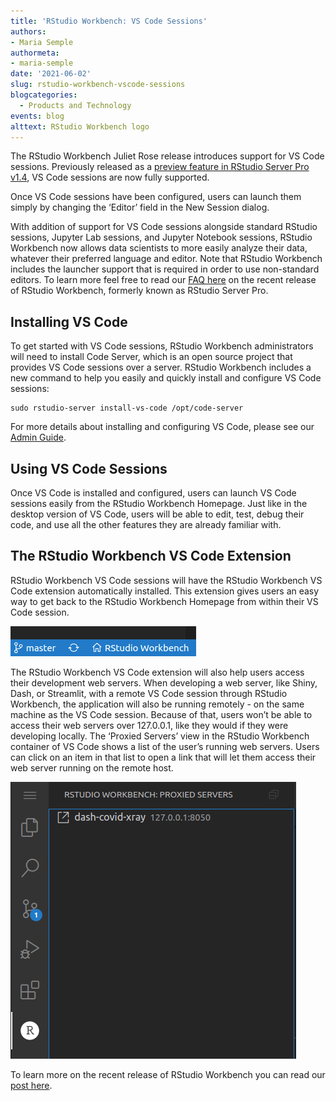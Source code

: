 ```yaml
---
title: 'RStudio Workbench: VS Code Sessions'
authors:
- Maria Semple
authormeta:
- maria-semple
date: '2021-06-02'
slug: rstudio-workbench-vscode-sessions
blogcategories:
  - Products and Technology
events: blog
alttext: RStudio Workbench logo
---
```


The RStudio Workbench Juliet Rose release introduces support for VS Code sessions. Previously released as a <a href="https://blog.rstudio.com/2020/11/16/rstudio-1-4-preview-server-pro/" target="_blank" rel="noopener noreferrer">preview feature in RStudio Server Pro v1.4</a>, VS Code sessions are now fully supported.

Once VS Code sessions have been configured, users can launch them simply by changing the ‘Editor’ field in the New Session dialog.

With addition of support for VS Code sessions alongside standard RStudio sessions, Jupyter Lab sessions, and Jupyter Notebook sessions, RStudio Workbench now allows data scientists to more easily analyze their data, whatever their preferred language and editor. Note that RStudio Workbench includes the launcher support that is required in order to use non-standard editors. To learn more feel free to read our <a href="https://support.rstudio.com/hc/en-us/articles/1500012472761" target="_blank" rel="noopener noreferrer">FAQ here</a> on the recent release of RStudio Workbench, formerly known as RStudio Server Pro.

## Installing VS Code

To get started with VS Code sessions, RStudio Workbench administrators will need to install Code Server, which is an open source project that provides VS Code sessions over a server. RStudio Workbench includes a new command to help you easily and quickly install and configure VS Code sessions:


```{{.bash}}
sudo rstudio-server install-vs-code /opt/code-server
```

For more details about installing and configuring VS Code, please see our <a href="https://docs.rstudio.com/ide/server-pro/vs-code-sessions.html" target="_blank" rel="noopener noreferrer">Admin Guide</a>.

## Using VS Code Sessions

Once VS Code is installed and configured, users can launch VS Code sessions easily from the RStudio Workbench Homepage. Just like in the desktop version of VS Code, users will be able to edit, test, debug their code, and use all the other features they are already familiar with.

## The RStudio Workbench VS Code Extension

RStudio Workbench VS Code sessions will have the RStudio Workbench VS Code extension automatically installed. This extension gives users an easy way to get back to the RStudio Workbench Homepage from within their VS Code session.

<img src="home-button.png" alt="RStudio Workbench Home Button" class="center">

The RStudio Workbench VS Code extension will also help users access their development web servers. When developing a web server, like Shiny, Dash, or Streamlit, with a remote VS Code session through RStudio Workbench, the application will also be running remotely - on the same machine as the VS Code session. Because of that, users won’t be able to access their web servers over 127.0.0.1, like they would if they were developing locally. The ‘Proxied Servers’ view in the RStudio Workbench container of VS Code shows a list of the user’s running web servers. Users can click on an item in that list to open a link that will let them access their web server running on the remote host.

<img src="proxied-servers-view.png" alt="Proxied Servers View" class="center">

To learn more on the recent release of RStudio Workbench you can read our <a href="https://blog.rstudio.com/2021/06/02/announcing-rstudio-workbench/" target="_blank" rel="noopener noreferrer">post here</a>.
